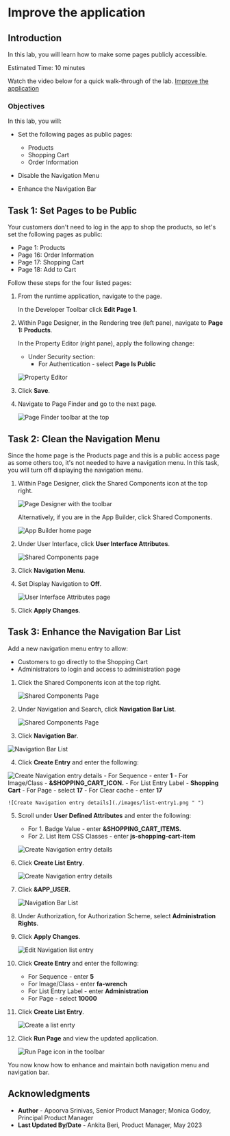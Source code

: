 # Improve the application

## Introduction

In this lab, you will learn how to make some pages publicly accessible.

Estimated Time: 10 minutes
<!--
Watch the video below for a quick walk through of the lab.

[](youtube:lwQ3lvul9iE)
-->

Watch the video below for a quick walk-through of the lab.
[Improve the application](videohub:1_g5q8c5n1)

### Objectives
In this lab, you will:
- Set the following pages as public pages:
    - Products
    - Shopping Cart
    - Order Information

- Disable the Navigation Menu

- Enhance the Navigation Bar

## Task 1: Set Pages to be Public
Your customers don't need to log in the app to shop the products, so let's set the following pages as public:
- Page  1: Products
- Page 16: Order Information
- Page 17: Shopping Cart
- Page 18: Add to Cart

Follow these steps for the four listed pages:

1. From the runtime application, navigate to the page.

    In the Developer Toolbar click **Edit Page 1**.

2. Within Page Designer, in the Rendering tree (left pane), navigate to  **Page 1: Products**.

    In the Property Editor (right pane), apply the following change:
    - Under Security section:
        - For Authentication - select **Page Is Public**

    ![Property Editor](./images/public-page.png " ")

3. Click **Save**.

4. Navigate to Page Finder and go to the next page.

    ![Page Finder toolbar at the top](./images/page-finder1.png " ")

## Task 2: Clean the Navigation Menu
Since the home page is the Products page and this is a public access page as some others too, it's not needed to have a navigation menu.
In this task, you will turn off displaying the navigation menu.

1. Within Page Designer, click the Shared Components icon at the top right.

    ![Page Designer with the toolbar](./images/shared-components.png " ")

   Alternatively, if you are in the App Builder, click Shared Components.

   ![App Builder home page](./images/shared-components2.png " ")

2. Under User Interface, click **User Interface Attributes**.

    ![Shared Components page](./images/interface-attributes.png " ")
3. Click **Navigation Menu**.

4. Set Display Navigation to **Off**.

    ![User Interface Attributes page](./images/nav-menu.png " ")

5. Click **Apply Changes**.

## Task 3: Enhance the Navigation Bar List
Add a new navigation menu entry to allow:
- Customers to go directly to the Shopping Cart
- Administrators to login and access to administration page

1. Click the Shared Components icon at the top right.

    ![Shared Components Page](./images/shared-components3.png " ")
2. Under Navigation and Search, click **Navigation Bar List**.

    ![Shared Components Page](./images/navigation-bar.png " ")

3. Click **Navigation Bar**.

  ![Navigation Bar List](./images/click-nav-bar.png " ")

4. Click **Create Entry** and enter the following:

  ![Create Navigation entry details](./images/create-entry.png " ")
    - For Sequence - enter **1**
    - For Image/Class - **&SHOPPING\_CART\_ICON.**
    - For List Entry Label - **Shopping Cart**
    - For Page - select **17**
    - For Clear cache - enter **17**

    ![Create Navigation entry details](./images/list-entry1.png " ")

5. Scroll under **User Defined Attributes** and enter the following:
    - For 1. Badge Value - enter  **&SHOPPING\_CART\_ITEMS.**
    - For 2. List Item CSS Classes - enter **js-shopping-cart-item**

    ![Create Navigation entry details](./images/list-entry2.png " ")

6. Click **Create List Entry**.

    ![Create Navigation entry details](./images/create-entry2.png " ")

7. Click **&APP_USER.**

    ![Navigation Bar List](./images/edit-app-user.png " ")

8. Under Authorization, for Authorization Scheme, select **Administration Rights**.

9. Click **Apply Changes**.

    ![Edit Navigation list entry](./images/authorization.png " ")

10. Click **Create Entry**  and enter the following:
    - For Sequence - enter **5**
    - For Image/Class - enter **fa-wrench**
    - For List Entry Label - enter **Administration**
    - For Page - select **10000**

11. Click **Create List Entry**.

    ![Create a list enrty](./images/new-entry.png " ")

12. Click **Run Page** and view the updated application.

    ![Run Page icon in the toolbar](./images/final-app.png " ")



You now know how to enhance and maintain both navigation menu and navigation bar.

## Acknowledgments

- **Author** - Apoorva Srinivas, Senior Product Manager; Monica Godoy, Principal Product Manager
- **Last Updated By/Date** - Ankita Beri, Product Manager, May 2023
